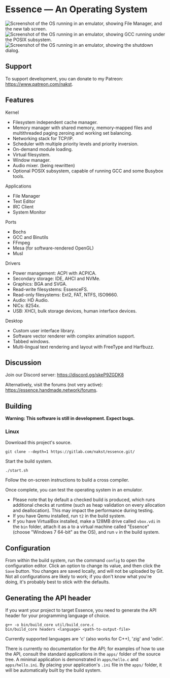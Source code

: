 # **Essence** — An Operating System

![Screenshot of the OS running in an emulator, showing File Manager, and the new tab screen.](https://handmade.network/public/media/image/p-essence-s1.png)
![Screenshot of the OS running in an emulator, showing GCC running under the POSIX subsystem.](https://handmade.network/public/media/image/p-essence-s3.png)
![Screenshot of the OS running in an emulator, showing the shutdown dialog.](https://handmade.network/public/media/image/p-essence-s5.png)

## Support

To support development, you can donate to my Patreon: https://www.patreon.com/nakst.

## Features

Kernel
* Filesystem independent cache manager.
* Memory manager with shared memory, memory-mapped files and multithreaded paging zeroing and working set balancing.
* Networking stack for TCP/IP.
* Scheduler with multiple priority levels and priority inversion.
* On-demand module loading.
* Virtual filesystem.
* Window manager.
* Audio mixer. (being rewritten)
* Optional POSIX subsystem, capable of running GCC and some Busybox tools.

Applications
* File Manager
* Text Editor
* IRC Client
* System Monitor

Ports
* Bochs
* GCC and Binutils
* FFmpeg
* Mesa (for software-rendered OpenGL)
* Musl

Drivers
* Power management: ACPI with ACPICA.
* Secondary storage: IDE, AHCI and NVMe.
* Graphics: BGA and SVGA.
* Read-write filesystems: EssenceFS.
* Read-only filesystems: Ext2, FAT, NTFS, ISO9660.
* Audio: HD Audio.
* NICs: 8254x.
* USB: XHCI, bulk storage devices, human interface devices.

Desktop
* Custom user interface library.
* Software vector renderer with complex animation support.
* Tabbed windows.
* Multi-lingual text rendering and layout with FreeType and Harfbuzz.

## Discussion

Join our Discord server: https://discord.gg/skeP9ZGDK8

Alternatively, visit the forums (not very active): https://essence.handmade.network/forums.

## Building

**Warning: This software is still in development. Expect bugs.**

### Linux

Download this project's source. 

    git clone --depth=1 https://gitlab.com/nakst/essence.git/

Start the build system.

    ./start.sh

Follow the on-screen instructions to build a cross compiler.

Once complete, you can test the operating system in an emulator. 
* Please note that by default a checked build is produced, which runs additional checks at runtime (such as heap validation on every allocation and deallocation). This may impact the performance during testing.
* If you have Qemu installed, run `t2` in the build system.
* If you have VirtualBox installed, make a 128MB drive called `vbox.vdi` in the `bin` folder, attach it as a to a virtual machine called "Essence" (choose "Windows 7 64-bit" as the OS), and run `v` in the build system.

## Configuration

From within the build system, run the command `config` to open the configuration editor. Click an option to change its value, and then click the `Save` button. You changes are saved locally, and will not be uploaded by Git. Not all configurations are likely to work; if you don't know what you're doing, it's probably best to stick with the defaults.

## Generating the API header

If you want your project to target Essence, you need to generate the API header for your programming language of choice.

    g++ -o bin/build_core util/build_core.c
    bin/build_core headers <language> <path-to-output-file>

Currently supported languages are 'c' (also works for C++), 'zig' and 'odin'.

There is currently no documentation for the API; for examples of how to use the API, consult the standard applications in the `apps/` folder of the source tree. A minimal application is demonstrated in `apps/hello.c` and `apps/hello.ini`. By placing your application's `.ini` file in the `apps/` folder, it will be automatically built by the build system.

